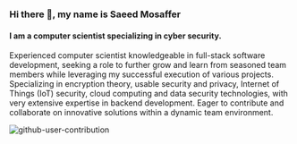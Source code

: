 ### Hi there 👋, my name is Saeed Mosaffer
#### I am a computer scientist specializing in cyber security.

Experienced computer scientist knowledgeable in full-stack software development, seeking a role to further grow and learn from seasoned team members while leveraging my successful execution of various projects.
Specializing in encryption theory, usable security and privacy, Internet of Things (IoT) security, cloud computing and data security technologies, with very extensive expertise in backend development. Eager to contribute and collaborate on innovative solutions within a dynamic team environment.
 
![github-user-contribution](https://github.com/user-attachments/assets/ff8916b6-00ee-4d70-907d-775868030f30)
